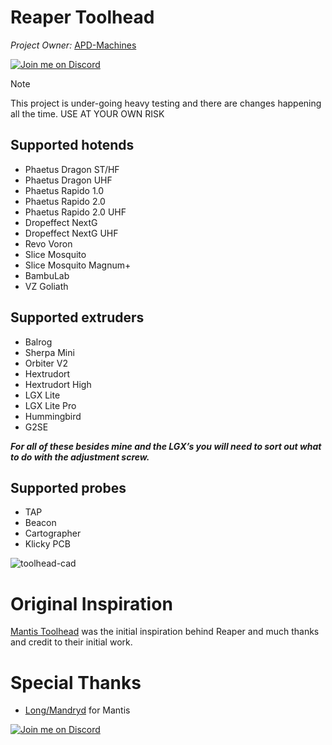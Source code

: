 # Reaper Toolhead
*Project Owner:* [APD-Machines](https://github.com/APD-Machines)

[![Join me on Discord](https://discord.com/api/guilds/1250989766359388200/widget.png?style=banner2)](https://discord.gg/SHj5zEdzqZ)
> [!NOTE]
> This project is under-going heavy testing and there are changes happening all the time. 
> USE AT YOUR OWN RISK
## Supported hotends
- Phaetus Dragon ST/HF
- Phaetus Dragon UHF
- Phaetus Rapido 1.0
- Phaetus Rapido 2.0
- Phaetus Rapido 2.0 UHF
- Dropeffect NextG
- Dropeffect NextG UHF
- Revo Voron
- Slice Mosquito
- Slice Mosquito Magnum+
- BambuLab
- VZ Goliath
  
## Supported extruders
- Balrog
- Sherpa Mini
- Orbiter V2
- Hextrudort
- Hextrudort High
- LGX Lite
- LGX Lite Pro
- Hummingbird
- G2SE

  
***For all of these besides mine and the LGX’s you will need to sort out what
to do with the adjustment screw.***


## Supported probes
- TAP
- Beacon
- Cartographer
- Klicky PCB

  
![toolhead-cad](https://github.com/APD-Machines/Reaper/assets/5345379/3ad8f4f4-4203-4fb9-accf-b0af296a7677)

# Original Inspiration
[Mantis Toolhead](https://github.com/mandryd/VoronUsers/tree/master/printer_mods/Long/Mantis_Dual_5015) was the initial inspiration behind Reaper and much thanks and credit to their initial work.
# Special Thanks
- [Long/Mandryd](https://github.com/mandryd/VoronUsers/tree/master/printer_mods/Long/Mantis_Dual_5015) for Mantis

[![Join me on Discord](https://discord.com/api/guilds/1250989766359388200/widget.png?style=banner2)](https://discord.gg/SHj5zEdzqZ)
